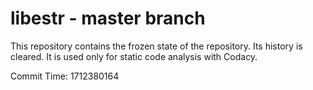 # libestr - master branch

This repository contains the frozen state of the repository.
Its history is cleared. It is used only for static code
analysis with Codacy.

Commit Time: 1712380164